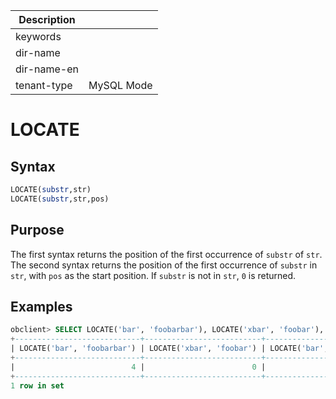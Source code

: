 | Description   |                 |
|---------------|-----------------|
| keywords      |                 |
| dir-name      |                 |
| dir-name-en   |                 |
| tenant-type   | MySQL Mode      |

# LOCATE

## Syntax

```sql
LOCATE(substr,str)
LOCATE(substr,str,pos)
```

## Purpose

The first syntax returns the position of the first occurrence of `substr` of `str`. The second syntax returns the position of the first occurrence of `substr` in `str`, with `pos` as the start position. If `substr` is not in `str`, `0` is returned.

## Examples

```sql
obclient> SELECT LOCATE('bar', 'foobarbar'), LOCATE('xbar', 'foobar'), LOCATE('bar', 'foobarbar',5);
+----------------------------+--------------------------+------------------------------+
| LOCATE('bar', 'foobarbar') | LOCATE('xbar', 'foobar') | LOCATE('bar', 'foobarbar',5) |
+----------------------------+--------------------------+------------------------------+
|                          4 |                        0 |                            7 |
+----------------------------+--------------------------+------------------------------+
1 row in set
```
